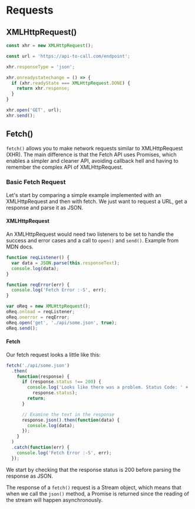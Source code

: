 # Requests

## XMLHttpRequest()

```javascript
const xhr = new XMLHttpRequest();

const url = 'https://api-to-call.com/endpoint';

xhr.responseType = 'json';

xhr.onreadystatechange = () => {
  if (xhr.readyState === XMLHttpRequest.DONE) {
    return xhr.response;
  }
}

xhr.open('GET', url);
xhr.send();
```

## Fetch()

`fetch()` allows you to make network requests similar to XMLHttpRequest (XHR). The main difference is that the Fetch API uses Promises, which enables a simpler and cleaner API, avoiding callback hell and having to remember the complex API of XMLHttpRequest.

### Basic Fetch Request

Let's start by comparing a simple example implemented with an XMLHttpRequest and then with fetch. We just want to request a URL, get a response and parse it as JSON.

#### XMLHttpRequest

An XMLHttpRequest would need two listeners to be set to handle the success and error cases and a call to `open()` and `send()`. Example from MDN docs.

```javascript
function reqListener() {
  var data = JSON.parse(this.responseText);
  console.log(data);
}

function reqError(err) {
  console.log('Fetch Error :-S', err);
}

var oReq = new XMLHttpRequest();
oReq.onload = reqListener;
oReq.onerror = reqError;
oReq.open('get', './api/some.json', true);
oReq.send();
```

#### Fetch

Our fetch request looks a little like this:

```javascript
fetch('./api/some.json')
  .then(
    function(response) {
      if (response.status !== 200) {
        console.log('Looks like there was a problem. Status Code: ' +
          response.status);
        return;
      }

      // Examine the text in the response
      response.json().then(function(data) {
        console.log(data);
      });
    }
  )
  .catch(function(err) {
    console.log('Fetch Error :-S', err);
  });
```

We start by checking that the response status is 200 before parsing the response as JSON.

The response of a `fetch()` request is a Stream object, which means that when we call the `json()` method, a Promise is returned since the reading of the stream will happen asynchronously.